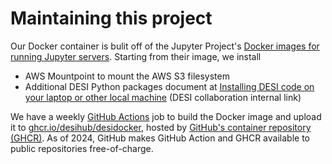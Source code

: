 # Maintaining this project

Our Docker container is bulit off of the Jupyter Project's [Docker images for running Jupyter servers](https://github.com/jupyter/docker-stacks/).
Starting from their image, we install
* AWS Mountpoint to mount the AWS S3 filesystem
* Additional DESI Python packages document at
  [Installing DESI code on your laptop or other local machine](https://desi.lbl.gov/trac/wiki/Pipeline/GettingStarted/Laptop)
  (DESI collaboration internal link)

We have a weekly [GitHub Actions](https://docs.github.com/en/actions) job to build the Docker image and upload it to [ghcr.io/desihub/desidocker](https://ghcr.io/desihub/desidocker),
hosted by [GitHub's container repository (GHCR)](https://ghcr.io). As of 2024, GitHub makes GitHub Action and GHCR available to public repositories free-of-charge.
